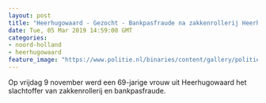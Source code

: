 ```yaml
---
layout: post
title: "Heerhugowaard - Gezocht - Bankpasfraude na zakkenrollerij Heerhugowaard"
date: Tue, 05 Mar 2019 14:59:00 GMT
categories: 
- noord-holland 
- heerhugowaard 
feature_image: "https://www.politie.nl/binaries/content/gallery/politie/gezocht/verdachten/2019/maart/04-nh/2018_11_09_15_33_41_029track-01hhw.jpg"
---
```


Op vrijdag 9 november werd een 69-jarige vrouw uit Heerhugowaard het slachtoffer van zakkenrollerij en bankpasfraude.
